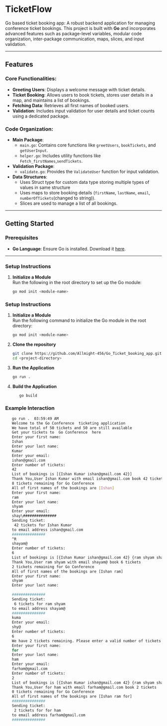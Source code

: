 # TicketFlow 

Go based ticket booking app: A robust backend application for managing conference ticket bookings. This project is built with **Go** and incorporates advanced features such as package-level variables, modular code organization, inter-package communication, maps, slices, and input validation.

---

## Features

### Core Functionalities:
- **Greeting Users**: Displays a welcome message with ticket details.
- **Ticket Booking**: Allows users to book tickets, stores user details in a map, and maintains a list of bookings.
- **Fetching Data**: Retrieves all first names of booked users.
- **Validation**: Includes input validation for user details and ticket counts using a dedicated package.

### Code Organization:
- **Main Package**:
  - `main.go`: Contains core functions like `greetUsers`, `bookTickets`, and `getUserInput`.
  - `helper.go`: Includes utility functions like `Fetch_firstNames`,`sendTickets`.
- **Validation Package**:
  - `validate.go`: Provides the `ValidateUser` function for input validation.
- **Data Structures**:
  - Uses Struct type for custom data type storing multiple types of values in same structure
  - Uses maps to store booking details (`firstName`, `lastName`, `email`, `numberOfTickets`(changed to string)).
  - Slices are used to manage a list of all bookings.

---

## Getting Started

### Prerequisites
- **Go Language**: Ensure Go is installed. Download it [here](https://go.dev/dl/).

---

### Setup Instructions

1. **Initialize a Module**  
   Run the following in the root directory to set up the Go module:
   ```bash
   go mod init <module-name>


### Setup Instructions

1. **Initialize a Module**  
   Run the following command to initialize the Go module in the root directory:
   ```bash
   go mod init <module-name>
2. **Clone the repository**
   ```bash
   git clone https://github.com/Allmight-456/Go_Ticket_booking_app.git
   cd <project-directory>

3. **Run the Application**
   ```bash
   go run .

4. **Build the Application**
      ```bash
         go build

### Example Interaction
   ```bash
      go run .  03:59:49 AM
      Welcome to the Go Conference  ticketing application
      We have total of 50 tickets and 50 are still available
      Get your tickets to  Go Conference  here
      Enter your first name: 
      Ishan 
      Enter your last name: 
      Kumar
      Enter your email: 
      ishan@gmail.com
      Enter number of tickets: 
      42
      List of bookings is [{Ishan Kumar ishan@gmail.com 42}]
      Thank You,User Ishan Kumar with email ishan@gmail.com book 42 tickets
      8 tickets remaining for Go Conference
      All of first names of the bookings are [Ishan]
      Enter your first name: 
      ram
      Enter your last name: 
      shyam
      Enter your email: 
      shay\###############
      Sending ticket:
       42 tickets for Ishan Kumar 
      to email address ishan@gmail.com
      ###############
      ^R
      shayam@
      Enter number of tickets: 
      6
      List of bookings is [{Ishan Kumar ishan@gmail.com 42} {ram shyam shayam@ 6}]
      Thank You,User ram shyam with email shayam@ book 6 tickets
      2 tickets remaining for Go Conference
      All of first names of the bookings are [Ishan ram]
      Enter your first name: 
      shyam
      Enter your last name: 
      
      ###############
      Sending ticket:
       6 tickets for ram shyam 
      to email address shayam@
      ###############
      kuma
      Enter your email: 
      shy@
      Enter number of tickets: 
      6
      We have 2 tickets remaining. Please enter a valid number of tickets.Try Again
      Enter your first name: 
      for
      Enter your last name: 
      ham
      Enter your email: 
      farham@gmail.com
      Enter number of tickets: 
      2
      List of bookings is [{Ishan Kumar ishan@gmail.com 42} {ram shyam shayam@ 6} {for ham farham@gmail.com 2}]
      Thank You,User for ham with email farham@gmail.com book 2 tickets
      0 tickets remaining for Go Conference
      All of first names of the bookings are [Ishan ram for]
      ###############
      Sending ticket:
       2 tickets for for ham 
      to email address farham@gmail.com
      ###############
